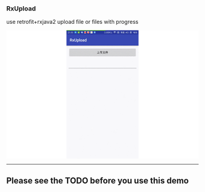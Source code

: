 ### RxUpload
use retrofit+rxjava2 upload file or files with progress

<img src="./art/upload.gif" width = auto height =auto  align=center />

--------------

## Please see the TODO before you use this demo
